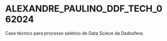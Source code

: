 # ALEXANDRE_PAULINO_DDF_TECH_062024
Case técnico para processo seletivo de Data Sciece da Dadosfera.
